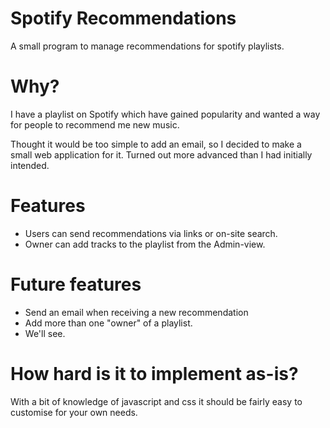 # Spotify Recommendations
A small program to manage recommendations for spotify playlists.

# Why?
I have a playlist on Spotify which have gained popularity and wanted a way for people to recommend me new music.

Thought it would be too simple to add an email, so I decided to make a small web application for it. Turned out more advanced than I had initially intended.

# Features
* Users can send recommendations via links or on-site search.
* Owner can add tracks to the playlist from the Admin-view.

# Future features
* Send an email when receiving a new recommendation
* Add more than one "owner" of a playlist.
* We'll see.

# How hard is it to implement as-is?
With a bit of knowledge of javascript and css it should be fairly easy to customise for your own needs.

